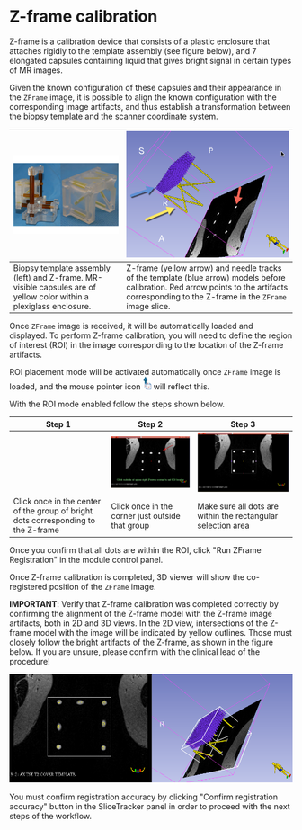 # Z-frame calibration

Z-frame is a calibration device that consists of a plastic enclosure that attaches rigidly to the template assembly (see figure below), and 7 elongated capsules containing liquid that gives bright signal in certain types of MR images. 

Given the known configuration of these capsules and their appearance in the `ZFrame` image, it is possible to align the known configuration with the corresponding image artifacts, and thus establish a transformation between the biopsy template and the scanner coordinate system.

| ![Biopsy template assembly (left) and Z-frame. MR-visible capsules are of yellow color within a plexiglass enclosure.](../images/zframe.png) | ![Z-frame and needle template models before calibration ](../images/zframe_unregistered_annotated.png) |
| -- | -- |
| Biopsy template assembly (left) and Z-frame. MR-visible capsules are of yellow color within a plexiglass enclosure. | Z-frame (yellow arrow) and needle tracks of the template (blue arrow) models before calibration. Red arrow points to the artifacts corresponding to the Z-frame in the `ZFrame` image slice. |

Once `ZFrame` image is received, it will be automatically loaded and displayed. To perform Z-frame calibration, you will need to define the region of interest (ROI) in the image corresponding to the location of the Z-frame artifacts. 

ROI placement mode will be activated automatically once `ZFrame` image is loaded, and the mouse pointer icon  ![](../images/roi_icon.png) will reflect this. 

With the ROI mode enabled follow the steps shown below.

| Step 1 | Step 2 | Step 3 |
| -- | -- | -- |
| [](../images/zframe_center.png) | ![](../images/zframe_corner.png) | ![](../images/zframe_roi.png) |
| Click once in the center of the group of bright dots corresponding to the Z-frame | Click once in the corner just outside that group | Make sure all dots are within the rectangular selection area |

Once you confirm that all dots are within the ROI, click "Run ZFrame Registration" in the module control panel.

Once Z-frame calibration is completed, 3D viewer will show the co-registered position of the `ZFrame` image. 

**IMPORTANT**: Verify that Z-frame calibration was completed correctly by confirming the alignment of the Z-frame model with the Z-frame image artifacts, both in 2D and 3D views. In the 2D view, intersections of the Z-frame model with the image will be indicated by yellow outlines. Those must closely follow the bright artifacts of the Z-frame, as shown in the figure below. If you are unsure, please confirm with the clinical lead of the procedure!

![](../images/zframe_verification.png)

You must confirm registration accuracy by clicking "Confirm registration accuracy" button in the SliceTracker panel in order to proceed with the next steps of the workflow.

